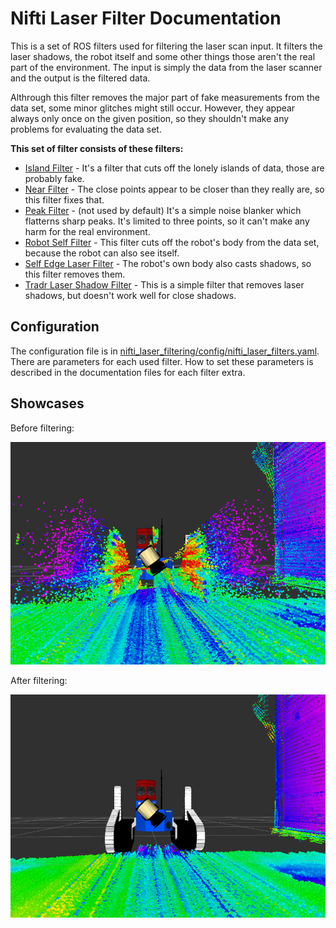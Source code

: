 # Nifti Laser Filter Documentation

This is a set of ROS filters used for filtering the laser scan input. It filters the laser shadows, the robot itself and some other things those aren't the real part of the environment. The input is simply the data from the laser scanner and the output is the filtered data.

Althrough this filter removes the major part of fake measurements from the data set, some minor glitches might still occur. However, they appear always only once on the given position, so they shouldn't make any problems for evaluating the data set.

**This set of filter consists of these filters:**

* [Island Filter](IslandFilter.md) - It's a filter that cuts off the lonely islands of data, those are probably fake.
* [Near Filter](NearFilter.md) - The close points appear to be closer than they really are, so this filter fixes that.
* [Peak Filter](PeakFilter.md) - (not used by default) It's a simple noise blanker which flatterns sharp peaks. It's limited to three points, so it can't make any harm for the real environment.
* [Robot Self Filter](RobotSelfFilter.md) - This filter cuts off the robot's body from the data set, because the robot can also see itself.
* [Self Edge Laser Filter](SelfEdgeLaserFilter.md) - The robot's own body also casts shadows, so this filter removes them.
* [Tradr Laser Shadow Filter](TradrLaserShadowFilter.md) - This is a simple filter that removes laser shadows, but doesn't work well for close shadows.

## Configuration
The configuration file is in [nifti_laser_filtering/config/nifti_laser_filters.yaml](../nifti_laser_filtering/config/nifti_laser_filters.yaml). There are parameters for each used filter. How to set these parameters is described in the documentation files for each filter extra.

## Showcases
Before filtering:

![picture](showcases/raw.png)

After filtering:

![picture](showcases/filtered.png)
